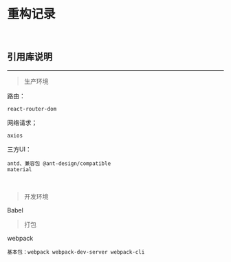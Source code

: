 重构记录
============

<br/>

## 引用库说明
---------

>生产环境


路由：

    react-router-dom

网络请求；

    axios

三方UI：

    antd、兼容包 @ant-design/compatible
    material


<br/>

>开发环境

Babel

>打包

webpack
    
    基本包：webpack webpack-dev-server webpack-cli
    





    

